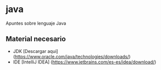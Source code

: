 # java
Apuntes sobre lenguaje Java

## Material necesario
- JDK [Descargar aqui] (https://www.oracle.com/java/technologies/downloads/)
- IDE [IntelliJ IDEA] (https://www.jetbrains.com/es-es/idea/download/)
